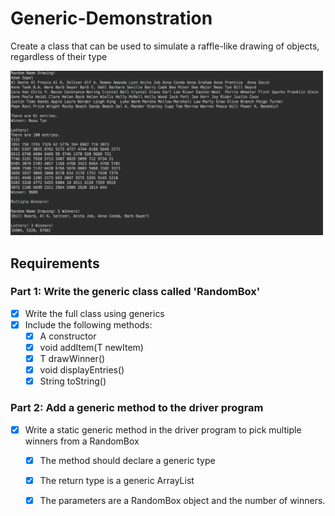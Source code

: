 # Generic-Demonstration

Create a class that can be used to simulate a raffle-like drawing of objects, regardless of their type

<img src="Output.png" width="500">

## Requirements

### Part 1: Write the generic class called 'RandomBox'
- [x] Write the full class using generics
- [x] Include the following methods:
   - [x] A constructor
   - [x] void addItem(T newItem)
   - [x] T drawWinner()
   - [x] void displayEntries()
   - [x] String toString()
   
### Part 2: Add a generic method to the driver program
  - [x] Write a static generic method in the driver program to pick multiple winners from a RandomBox
    - [x] The method should declare a generic type
    - [x] The return type is a generic ArrayList
    - [x] The parameters are a RandomBox<T> object and the number of winners.




